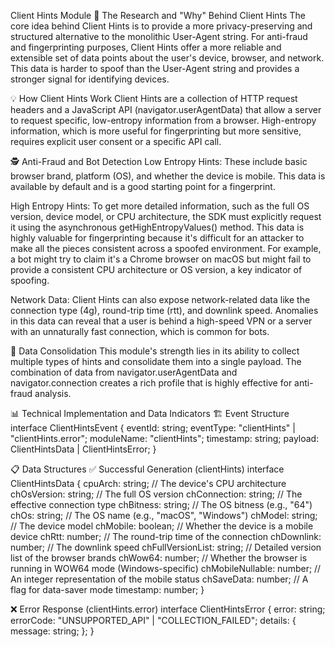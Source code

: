 Client Hints Module
🔬 The Research and "Why" Behind Client Hints
The core idea behind Client Hints is to provide a more privacy-preserving and structured alternative to the monolithic User-Agent string. For anti-fraud and fingerprinting purposes, Client Hints offer a more reliable and extensible set of data points about the user's device, browser, and network. This data is harder to spoof than the User-Agent string and provides a stronger signal for identifying devices.

💡 How Client Hints Work
Client Hints are a collection of HTTP request headers and a JavaScript API (navigator.userAgentData) that allow a server to request specific, low-entropy information from a browser. High-entropy information, which is more useful for fingerprinting but more sensitive, requires explicit user consent or a specific API call.

🕵️ Anti-Fraud and Bot Detection
Low Entropy Hints: These include basic browser brand, platform (OS), and whether the device is mobile. This data is available by default and is a good starting point for a fingerprint.

High Entropy Hints: To get more detailed information, such as the full OS version, device model, or CPU architecture, the SDK must explicitly request it using the asynchronous getHighEntropyValues() method. This data is highly valuable for fingerprinting because it's difficult for an attacker to make all the pieces consistent across a spoofed environment. For example, a bot might try to claim it's a Chrome browser on macOS but might fail to provide a consistent CPU architecture or OS version, a key indicator of spoofing.

Network Data: Client Hints can also expose network-related data like the connection type (4g), round-trip time (rtt), and downlink speed. Anomalies in this data can reveal that a user is behind a high-speed VPN or a server with an unnaturally fast connection, which is common for bots.

🧩 Data Consolidation
This module's strength lies in its ability to collect multiple types of hints and consolidate them into a single payload. The combination of data from navigator.userAgentData and navigator.connection creates a rich profile that is highly effective for anti-fraud analysis.

📊 Technical Implementation and Data Indicators
🏗️ Event Structure
interface ClientHintsEvent {
eventId: string;
eventType: "clientHints" | "clientHints.error";
moduleName: "clientHints";
timestamp: string;
payload: ClientHintsData | ClientHintsError;
}

📋 Data Structures
✅ Successful Generation (clientHints)
interface ClientHintsData {
cpuArch: string; // The device's CPU architecture
chOsVersion: string; // The full OS version
chConnection: string; // The effective connection type
chBitness: string; // The OS bitness (e.g., "64")
chOs: string; // The OS name (e.g., "macOS", "Windows")
chModel: string; // The device model
chMobile: boolean; // Whether the device is a mobile device
chRtt: number; // The round-trip time of the connection
chDownlink: number; // The downlink speed
chFullVersionList: string; // Detailed version list of the browser brands
chWow64: number; // Whether the browser is running in WOW64 mode (Windows-specific)
chMobileNullable: number; // An integer representation of the mobile status
chSaveData: number; // A flag for data-saver mode
timestamp: number;
}

❌ Error Response (clientHints.error)
interface ClientHintsError {
error: string;
errorCode: "UNSUPPORTED_API" | "COLLECTION_FAILED";
details: {
message: string;
};
}
